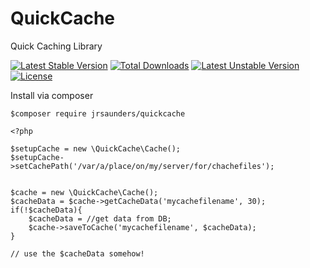 # QuickCache
Quick Caching Library

[![Latest Stable Version](https://poser.pugx.org/jrsaunders/quickcache/v/stable)](https://packagist.org/packages/jrsaunders/quickcache)
[![Total Downloads](https://poser.pugx.org/jrsaunders/quickcache/downloads)](https://packagist.org/packages/jrsaunders/quickcache)
[![Latest Unstable Version](https://poser.pugx.org/jrsaunders/quickcache/v/unstable)](https://packagist.org/packages/jrsaunders/quickcache)
[![License](https://poser.pugx.org/jrsaunders/quickcache/license)](https://packagist.org/packages/jrsaunders/quickcache)

Install via composer

```$composer require jrsaunders/quickcache```

``` 
<?php

$setupCache = new \QuickCache\Cache();
$setupCache->setCachePath('/var/a/place/on/my/server/for/chachefiles');


$cache = new \QuickCache\Cache();
$cacheData = $cache->getCacheData('mycachefilename', 30);
if(!$cacheData){
    $cacheData = //get data from DB;
    $cache->saveToCache('mycachefilename', $cacheData);
}

// use the $cacheData somehow! 
```
